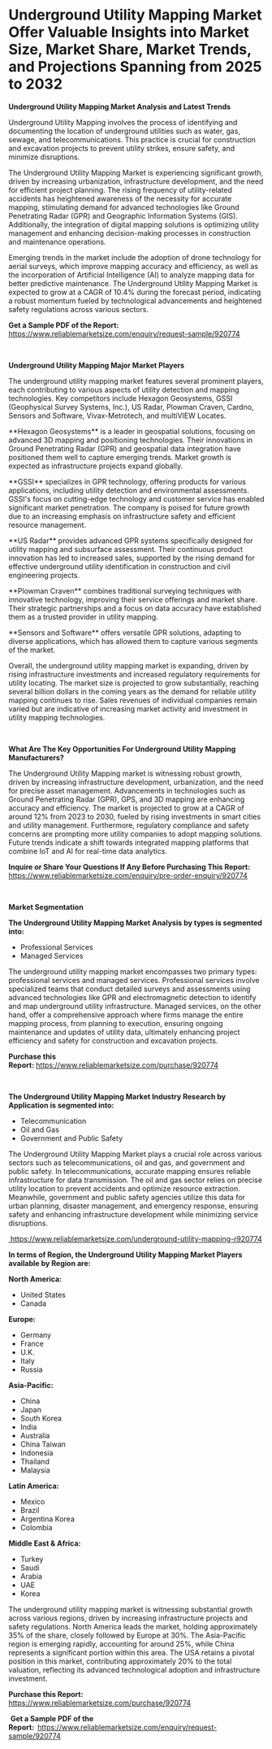 <p><h1>Underground Utility Mapping Market Offer Valuable Insights into Market Size, Market Share, Market Trends, and Projections Spanning from 2025 to 2032</h1></p><p><strong>Underground Utility Mapping Market Analysis and Latest Trends</strong></p>
<p><p>Underground Utility Mapping involves the process of identifying and documenting the location of underground utilities such as water, gas, sewage, and telecommunications. This practice is crucial for construction and excavation projects to prevent utility strikes, ensure safety, and minimize disruptions. </p><p>The Underground Utility Mapping Market is experiencing significant growth, driven by increasing urbanization, infrastructure development, and the need for efficient project planning. The rising frequency of utility-related accidents has heightened awareness of the necessity for accurate mapping, stimulating demand for advanced technologies like Ground Penetrating Radar (GPR) and Geographic Information Systems (GIS). Additionally, the integration of digital mapping solutions is optimizing utility management and enhancing decision-making processes in construction and maintenance operations. </p><p>Emerging trends in the market include the adoption of drone technology for aerial surveys, which improve mapping accuracy and efficiency, as well as the incorporation of Artificial Intelligence (AI) to analyze mapping data for better predictive maintenance. The Underground Utility Mapping Market is expected to grow at a CAGR of 10.4% during the forecast period, indicating a robust momentum fueled by technological advancements and heightened safety regulations across various sectors.</p></p>
<p><strong>Get a Sample PDF of the Report:&nbsp;</strong> <a href="https://www.reliablemarketsize.com/enquiry/request-sample/920774?utm_campaign=3492&utm_medium=2&utm_source=Github&utm_content=ia&utm_term=18042025&utm_id=underground-utility-mapping">https://www.reliablemarketsize.com/enquiry/request-sample/920774</a></p>
<p>&nbsp;</p>
<p><strong>Underground Utility Mapping Major Market Players</strong></p>
<p><p>The underground utility mapping market features several prominent players, each contributing to various aspects of utility detection and mapping technologies. Key competitors include Hexagon Geosystems, GSSI (Geophysical Survey Systems, Inc.), US Radar, Plowman Craven, Cardno, Sensors and Software, Vivax-Metrotech, and multiVIEW Locates.</p><p>**Hexagon Geosystems** is a leader in geospatial solutions, focusing on advanced 3D mapping and positioning technologies. Their innovations in Ground Penetrating Radar (GPR) and geospatial data integration have positioned them well to capture emerging trends. Market growth is expected as infrastructure projects expand globally.</p><p>**GSSI** specializes in GPR technology, offering products for various applications, including utility detection and environmental assessments. GSSI's focus on cutting-edge technology and customer service has enabled significant market penetration. The company is poised for future growth due to an increasing emphasis on infrastructure safety and efficient resource management.</p><p>**US Radar** provides advanced GPR systems specifically designed for utility mapping and subsurface assessment. Their continuous product innovation has led to increased sales, supported by the rising demand for effective underground utility identification in construction and civil engineering projects.</p><p>**Plowman Craven** combines traditional surveying techniques with innovative technology, improving their service offerings and market share. Their strategic partnerships and a focus on data accuracy have established them as a trusted provider in utility mapping.</p><p>**Sensors and Software** offers versatile GPR solutions, adapting to diverse applications, which has allowed them to capture various segments of the market.</p><p>Overall, the underground utility mapping market is expanding, driven by rising infrastructure investments and increased regulatory requirements for utility locating. The market size is projected to grow substantially, reaching several billion dollars in the coming years as the demand for reliable utility mapping continues to rise. Sales revenues of individual companies remain varied but are indicative of increasing market activity and investment in utility mapping technologies.</p></p>
<p>&nbsp;</p>
<p><strong>What Are The Key Opportunities For Underground Utility Mapping Manufacturers?</strong></p>
<p><p>The Underground Utility Mapping market is witnessing robust growth, driven by increasing infrastructure development, urbanization, and the need for precise asset management. Advancements in technologies such as Ground Penetrating Radar (GPR), GPS, and 3D mapping are enhancing accuracy and efficiency. The market is projected to grow at a CAGR of around 12% from 2023 to 2030, fueled by rising investments in smart cities and utility management. Furthermore, regulatory compliance and safety concerns are prompting more utility companies to adopt mapping solutions. Future trends indicate a shift towards integrated mapping platforms that combine IoT and AI for real-time data analytics.</p></p>
<p><strong>Inquire or Share Your Questions If Any Before Purchasing This Report:</strong> <a href="https://www.reliablemarketsize.com/enquiry/pre-order-enquiry/920774?utm_campaign=3492&utm_medium=2&utm_source=Github&utm_content=ia&utm_term=18042025&utm_id=underground-utility-mapping">https://www.reliablemarketsize.com/enquiry/pre-order-enquiry/920774</a></p>
<p>&nbsp;</p>
<p><strong>Market Segmentation</strong></p>
<p><strong>The Underground Utility Mapping Market Analysis by types is segmented into:</strong></p>
<p><ul><li>Professional Services</li><li>Managed Services</li></ul></p>
<p><p>The underground utility mapping market encompasses two primary types: professional services and managed services. Professional services involve specialized teams that conduct detailed surveys and assessments using advanced technologies like GPR and electromagnetic detection to identify and map underground utility infrastructure. Managed services, on the other hand, offer a comprehensive approach where firms manage the entire mapping process, from planning to execution, ensuring ongoing maintenance and updates of utility data, ultimately enhancing project efficiency and safety for construction and excavation projects.</p></p>
<p><strong>Purchase this Report:&nbsp;</strong><a href="https://www.reliablemarketsize.com/purchase/920774?utm_campaign=3492&utm_medium=2&utm_source=Github&utm_content=ia&utm_term=18042025&utm_id=underground-utility-mapping">https://www.reliablemarketsize.com/purchase/920774</a></p>
<p>&nbsp;</p>
<p><strong>The Underground Utility Mapping Market Industry Research by Application is segmented into:</strong></p>
<p><ul><li>Telecommunication</li><li>Oil and Gas</li><li>Government and Public Safety</li></ul></p>
<p><p>The Underground Utility Mapping Market plays a crucial role across various sectors such as telecommunications, oil and gas, and government and public safety. In telecommunications, accurate mapping ensures reliable infrastructure for data transmission. The oil and gas sector relies on precise utility location to prevent accidents and optimize resource extraction. Meanwhile, government and public safety agencies utilize this data for urban planning, disaster management, and emergency response, ensuring safety and enhancing infrastructure development while minimizing service disruptions.</p></p>
<p><a href="https://www.reliablemarketsize.com/underground-utility-mapping-r920774?utm_campaign=3492&utm_medium=2&utm_source=Github&utm_content=ia&utm_term=18042025&utm_id=underground-utility-mapping">&nbsp;https://www.reliablemarketsize.com/underground-utility-mapping-r920774</a></p>
<p><strong>In terms of Region, the Underground Utility Mapping Market Players available by Region are:</strong></p>
<p>
    <p> <strong> North America: </strong>
        <ul>
            <li>United States</li>
            <li>Canada</li>
        </ul>
        </p> 
    <p> <strong> Europe: </strong>
        <ul>
            <li>Germany</li>
            <li>France</li>
            <li>U.K.</li>
            <li>Italy</li>
            <li>Russia</li>
        </ul>
        </p> 
    <p> <strong> Asia-Pacific: </strong>
        <ul>
            <li>China</li>
            <li>Japan</li>
            <li>South Korea</li>
            <li>India</li>
            <li>Australia</li>
            <li>China Taiwan</li>
            <li>Indonesia</li>
            <li>Thailand</li>
            <li>Malaysia</li>
        </ul>
        </p> 
    <p> <strong> Latin America: </strong>
        <ul>
            <li>Mexico</li>
            <li>Brazil</li>
            <li>Argentina Korea</li>
            <li>Colombia</li>
        </ul>
        </p> 
    <p> <strong> Middle East & Africa: </strong>
        <ul>
            <li>Turkey</li>
            <li>Saudi</li>
            <li>Arabia</li>
            <li>UAE</li>
            <li>Korea</li>
        </ul>
    </p>
    </p>
<p><p>The underground utility mapping market is witnessing substantial growth across various regions, driven by increasing infrastructure projects and safety regulations. North America leads the market, holding approximately 35% of the share, closely followed by Europe at 30%. The Asia-Pacific region is emerging rapidly, accounting for around 25%, while China represents a significant portion within this area. The USA retains a pivotal position in this market, contributing approximately 20% to the total valuation, reflecting its advanced technological adoption and infrastructure investment.</p></p>
<p><strong>Purchase this Report: </strong><a href="https://www.reliablemarketsize.com/purchase/920774?utm_campaign=3492&utm_medium=2&utm_source=Github&utm_content=ia&utm_term=18042025&utm_id=underground-utility-mapping">https://www.reliablemarketsize.com/purchase/920774</a></p>
<p>&nbsp;<strong>Get a Sample PDF of the Report:&nbsp;&nbsp;</strong><a href="https://www.reliablemarketsize.com/enquiry/request-sample/920774?utm_campaign=3492&utm_medium=2&utm_source=Github&utm_content=ia&utm_term=18042025&utm_id=underground-utility-mapping">https://www.reliablemarketsize.com/enquiry/request-sample/920774</a></p>
<p><strong></strong></p>
<p><p></p><p></p><p></p></p>